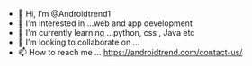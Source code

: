 - 👋 Hi, I’m @Androidtrend1
- 👀 I’m interested in ...web and app development 
- 🌱 I’m currently learning ...python, css , Java etc 
- 💞️ I’m looking to collaborate on ...
- 📫 How to reach me ... https://androidtrend.com/contact-us/

<!---
Androidtrend1/Androidtrend1 is a ✨ special ✨ repository because its `README.md` (this file) appears on your GitHub profile.
You can click the Preview link to take a look at your changes.
--->

